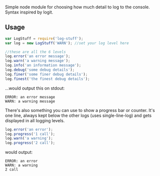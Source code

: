 Simple node module for choosing how much detail to log to the console. Syntax inspired by logit.


## Usage

```js
var LogStuff = require('log-stuff');
var log = new LogStuff('WARN'); //set your log level here

//these are all the 6 levels
log.error('an error message');
log.warn('a warning message');
log.info('an information message');
log.debug('some debug details');
log.finer('some finer debug details');
log.finest('the finest debug details');
```

...would output this on stdout:

```
ERROR: an error message
WARN: a warning message
```

There's also something you can use to show a progress bar or counter. It's one line, always kept below the other logs (uses single-line-log) and gets displayed in all logging levels.

```js
log.error('an error');
log.progress('1 call');
log.warn('a warning');
log.progress('2 call');
```

would output:

```
ERROR: an error
WARN: a warning
2 call
```
